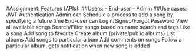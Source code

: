 #Assignment:
Features (APIs):
##Users:
    - End-user
    - Admin
##Use cases:
    JWT Authentication
    Admin can
        Schedule a process to add a song by specifying a future time
        End-user can
        Login/Signup/Forgot Password
        View all available songs
        Search/Filter songs based on name search and tags
        Like a song
        Add song to favorite
        Create album (private/public albums)
        List albums
        Add songs to particular album
        Add comments on songs
        Follow a particular album, gets notification when new song is added
